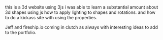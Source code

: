 this is a 3d website using 3js i was able to learn 
a substantial amount about 3d shapes using js 
how to apply lighting to shapes and 
rotations. and how to do a kickass site with using 
the properties.


Jeff and fireship.io coming in clutch as always with 
interesting ideas to add to the portfolio.